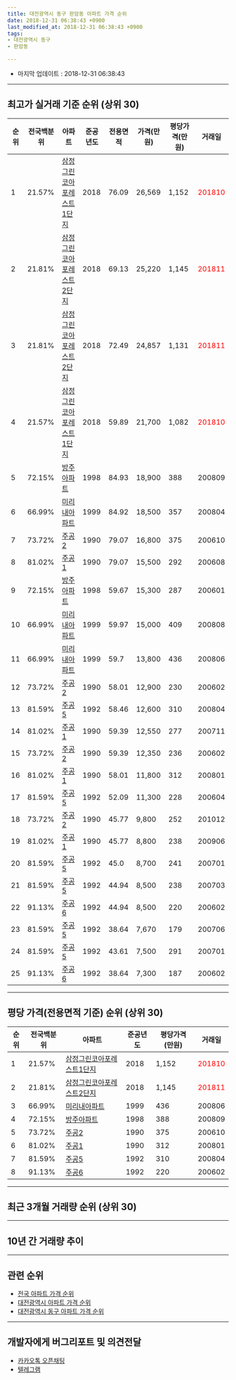 ```yaml
---
title: 대전광역시 동구 판암동 아파트 가격 순위
date: 2018-12-31 06:38:43 +0900
last_modified_at: 2018-12-31 06:38:43 +0900
tags:
- 대전광역시 동구
- 판암동

---
```


* 마지막 업데이트 : 2018-12-31 06:38:43

---

## 최고가 실거래 기준 순위 (상위 30)


|순위|전국백분위|아파트|준공년도|전용면적|가격(만원)|평당가격(만원)|거래일|
|---|---|---|---|---|---|---|---|
|1|21.57%|[삼정그린코아포레스트1단지](https://search.naver.com/search.naver?query=%EB%8C%80%EC%A0%84%EA%B4%91%EC%97%AD%EC%8B%9C+%EB%8F%99%EA%B5%AC+%ED%8C%90%EC%95%94%EB%8F%99+%EC%82%BC%EC%A0%95%EA%B7%B8%EB%A6%B0%EC%BD%94%EC%95%84%ED%8F%AC%EB%A0%88%EC%8A%A4%ED%8A%B81%EB%8B%A8%EC%A7%80)|2018|76.09|26,569|1,152|<span style="color:red">201810</span>|
|2|21.81%|[삼정그린코아포레스트2단지](https://search.naver.com/search.naver?query=%EB%8C%80%EC%A0%84%EA%B4%91%EC%97%AD%EC%8B%9C+%EB%8F%99%EA%B5%AC+%ED%8C%90%EC%95%94%EB%8F%99+%EC%82%BC%EC%A0%95%EA%B7%B8%EB%A6%B0%EC%BD%94%EC%95%84%ED%8F%AC%EB%A0%88%EC%8A%A4%ED%8A%B82%EB%8B%A8%EC%A7%80)|2018|69.13|25,220|1,145|<span style="color:red">201811</span>|
|3|21.81%|[삼정그린코아포레스트2단지](https://search.naver.com/search.naver?query=%EB%8C%80%EC%A0%84%EA%B4%91%EC%97%AD%EC%8B%9C+%EB%8F%99%EA%B5%AC+%ED%8C%90%EC%95%94%EB%8F%99+%EC%82%BC%EC%A0%95%EA%B7%B8%EB%A6%B0%EC%BD%94%EC%95%84%ED%8F%AC%EB%A0%88%EC%8A%A4%ED%8A%B82%EB%8B%A8%EC%A7%80)|2018|72.49|24,857|1,131|<span style="color:red">201811</span>|
|4|21.57%|[삼정그린코아포레스트1단지](https://search.naver.com/search.naver?query=%EB%8C%80%EC%A0%84%EA%B4%91%EC%97%AD%EC%8B%9C+%EB%8F%99%EA%B5%AC+%ED%8C%90%EC%95%94%EB%8F%99+%EC%82%BC%EC%A0%95%EA%B7%B8%EB%A6%B0%EC%BD%94%EC%95%84%ED%8F%AC%EB%A0%88%EC%8A%A4%ED%8A%B81%EB%8B%A8%EC%A7%80)|2018|59.89|21,700|1,082|<span style="color:red">201810</span>|
|5|72.15%|[방주아파트](https://search.naver.com/search.naver?query=%EB%8C%80%EC%A0%84%EA%B4%91%EC%97%AD%EC%8B%9C+%EB%8F%99%EA%B5%AC+%ED%8C%90%EC%95%94%EB%8F%99+%EB%B0%A9%EC%A3%BC%EC%95%84%ED%8C%8C%ED%8A%B8)|1998|84.93|18,900|388|200809|
|6|66.99%|[미리내아파트](https://search.naver.com/search.naver?query=%EB%8C%80%EC%A0%84%EA%B4%91%EC%97%AD%EC%8B%9C+%EB%8F%99%EA%B5%AC+%ED%8C%90%EC%95%94%EB%8F%99+%EB%AF%B8%EB%A6%AC%EB%82%B4%EC%95%84%ED%8C%8C%ED%8A%B8)|1999|84.92|18,500|357|200804|
|7|73.72%|[주공2](https://search.naver.com/search.naver?query=%EB%8C%80%EC%A0%84%EA%B4%91%EC%97%AD%EC%8B%9C+%EB%8F%99%EA%B5%AC+%ED%8C%90%EC%95%94%EB%8F%99+%EC%A3%BC%EA%B3%B52)|1990|79.07|16,800|375|200610|
|8|81.02%|[주공1](https://search.naver.com/search.naver?query=%EB%8C%80%EC%A0%84%EA%B4%91%EC%97%AD%EC%8B%9C+%EB%8F%99%EA%B5%AC+%ED%8C%90%EC%95%94%EB%8F%99+%EC%A3%BC%EA%B3%B51)|1990|79.07|15,500|292|200608|
|9|72.15%|[방주아파트](https://search.naver.com/search.naver?query=%EB%8C%80%EC%A0%84%EA%B4%91%EC%97%AD%EC%8B%9C+%EB%8F%99%EA%B5%AC+%ED%8C%90%EC%95%94%EB%8F%99+%EB%B0%A9%EC%A3%BC%EC%95%84%ED%8C%8C%ED%8A%B8)|1998|59.67|15,300|287|200601|
|10|66.99%|[미리내아파트](https://search.naver.com/search.naver?query=%EB%8C%80%EC%A0%84%EA%B4%91%EC%97%AD%EC%8B%9C+%EB%8F%99%EA%B5%AC+%ED%8C%90%EC%95%94%EB%8F%99+%EB%AF%B8%EB%A6%AC%EB%82%B4%EC%95%84%ED%8C%8C%ED%8A%B8)|1999|59.97|15,000|409|200808|
|11|66.99%|[미리내아파트](https://search.naver.com/search.naver?query=%EB%8C%80%EC%A0%84%EA%B4%91%EC%97%AD%EC%8B%9C+%EB%8F%99%EA%B5%AC+%ED%8C%90%EC%95%94%EB%8F%99+%EB%AF%B8%EB%A6%AC%EB%82%B4%EC%95%84%ED%8C%8C%ED%8A%B8)|1999|59.7|13,800|436|200806|
|12|73.72%|[주공2](https://search.naver.com/search.naver?query=%EB%8C%80%EC%A0%84%EA%B4%91%EC%97%AD%EC%8B%9C+%EB%8F%99%EA%B5%AC+%ED%8C%90%EC%95%94%EB%8F%99+%EC%A3%BC%EA%B3%B52)|1990|58.01|12,900|230|200602|
|13|81.59%|[주공5](https://search.naver.com/search.naver?query=%EB%8C%80%EC%A0%84%EA%B4%91%EC%97%AD%EC%8B%9C+%EB%8F%99%EA%B5%AC+%ED%8C%90%EC%95%94%EB%8F%99+%EC%A3%BC%EA%B3%B55)|1992|58.46|12,600|310|200804|
|14|81.02%|[주공1](https://search.naver.com/search.naver?query=%EB%8C%80%EC%A0%84%EA%B4%91%EC%97%AD%EC%8B%9C+%EB%8F%99%EA%B5%AC+%ED%8C%90%EC%95%94%EB%8F%99+%EC%A3%BC%EA%B3%B51)|1990|59.39|12,550|277|200711|
|15|73.72%|[주공2](https://search.naver.com/search.naver?query=%EB%8C%80%EC%A0%84%EA%B4%91%EC%97%AD%EC%8B%9C+%EB%8F%99%EA%B5%AC+%ED%8C%90%EC%95%94%EB%8F%99+%EC%A3%BC%EA%B3%B52)|1990|59.39|12,350|236|200602|
|16|81.02%|[주공1](https://search.naver.com/search.naver?query=%EB%8C%80%EC%A0%84%EA%B4%91%EC%97%AD%EC%8B%9C+%EB%8F%99%EA%B5%AC+%ED%8C%90%EC%95%94%EB%8F%99+%EC%A3%BC%EA%B3%B51)|1990|58.01|11,800|312|200801|
|17|81.59%|[주공5](https://search.naver.com/search.naver?query=%EB%8C%80%EC%A0%84%EA%B4%91%EC%97%AD%EC%8B%9C+%EB%8F%99%EA%B5%AC+%ED%8C%90%EC%95%94%EB%8F%99+%EC%A3%BC%EA%B3%B55)|1992|52.09|11,300|228|200604|
|18|73.72%|[주공2](https://search.naver.com/search.naver?query=%EB%8C%80%EC%A0%84%EA%B4%91%EC%97%AD%EC%8B%9C+%EB%8F%99%EA%B5%AC+%ED%8C%90%EC%95%94%EB%8F%99+%EC%A3%BC%EA%B3%B52)|1990|45.77|9,800|252|201012|
|19|81.02%|[주공1](https://search.naver.com/search.naver?query=%EB%8C%80%EC%A0%84%EA%B4%91%EC%97%AD%EC%8B%9C+%EB%8F%99%EA%B5%AC+%ED%8C%90%EC%95%94%EB%8F%99+%EC%A3%BC%EA%B3%B51)|1990|45.77|8,800|238|200906|
|20|81.59%|[주공5](https://search.naver.com/search.naver?query=%EB%8C%80%EC%A0%84%EA%B4%91%EC%97%AD%EC%8B%9C+%EB%8F%99%EA%B5%AC+%ED%8C%90%EC%95%94%EB%8F%99+%EC%A3%BC%EA%B3%B55)|1992|45.0|8,700|241|200701|
|21|81.59%|[주공5](https://search.naver.com/search.naver?query=%EB%8C%80%EC%A0%84%EA%B4%91%EC%97%AD%EC%8B%9C+%EB%8F%99%EA%B5%AC+%ED%8C%90%EC%95%94%EB%8F%99+%EC%A3%BC%EA%B3%B55)|1992|44.94|8,500|238|200703|
|22|91.13%|[주공6](https://search.naver.com/search.naver?query=%EB%8C%80%EC%A0%84%EA%B4%91%EC%97%AD%EC%8B%9C+%EB%8F%99%EA%B5%AC+%ED%8C%90%EC%95%94%EB%8F%99+%EC%A3%BC%EA%B3%B56)|1992|44.94|8,500|220|200602|
|23|81.59%|[주공5](https://search.naver.com/search.naver?query=%EB%8C%80%EC%A0%84%EA%B4%91%EC%97%AD%EC%8B%9C+%EB%8F%99%EA%B5%AC+%ED%8C%90%EC%95%94%EB%8F%99+%EC%A3%BC%EA%B3%B55)|1992|38.64|7,670|179|200706|
|24|81.59%|[주공5](https://search.naver.com/search.naver?query=%EB%8C%80%EC%A0%84%EA%B4%91%EC%97%AD%EC%8B%9C+%EB%8F%99%EA%B5%AC+%ED%8C%90%EC%95%94%EB%8F%99+%EC%A3%BC%EA%B3%B55)|1992|43.61|7,500|291|200701|
|25|91.13%|[주공6](https://search.naver.com/search.naver?query=%EB%8C%80%EC%A0%84%EA%B4%91%EC%97%AD%EC%8B%9C+%EB%8F%99%EA%B5%AC+%ED%8C%90%EC%95%94%EB%8F%99+%EC%A3%BC%EA%B3%B56)|1992|38.64|7,300|187|200602|


---

## 평당 가격(전용면적 기준) 순위 (상위 30)


|순위|전국백분위|아파트|준공년도|평당가격(만원)|거래일|
|---|---|---|---|---|---|
|1|21.57%|[삼정그린코아포레스트1단지](https://search.naver.com/search.naver?query=%EB%8C%80%EC%A0%84%EA%B4%91%EC%97%AD%EC%8B%9C+%EB%8F%99%EA%B5%AC+%ED%8C%90%EC%95%94%EB%8F%99+%EC%82%BC%EC%A0%95%EA%B7%B8%EB%A6%B0%EC%BD%94%EC%95%84%ED%8F%AC%EB%A0%88%EC%8A%A4%ED%8A%B81%EB%8B%A8%EC%A7%80)|2018|1,152|<span style="color:red">201810</span>|
|2|21.81%|[삼정그린코아포레스트2단지](https://search.naver.com/search.naver?query=%EB%8C%80%EC%A0%84%EA%B4%91%EC%97%AD%EC%8B%9C+%EB%8F%99%EA%B5%AC+%ED%8C%90%EC%95%94%EB%8F%99+%EC%82%BC%EC%A0%95%EA%B7%B8%EB%A6%B0%EC%BD%94%EC%95%84%ED%8F%AC%EB%A0%88%EC%8A%A4%ED%8A%B82%EB%8B%A8%EC%A7%80)|2018|1,145|<span style="color:red">201811</span>|
|3|66.99%|[미리내아파트](https://search.naver.com/search.naver?query=%EB%8C%80%EC%A0%84%EA%B4%91%EC%97%AD%EC%8B%9C+%EB%8F%99%EA%B5%AC+%ED%8C%90%EC%95%94%EB%8F%99+%EB%AF%B8%EB%A6%AC%EB%82%B4%EC%95%84%ED%8C%8C%ED%8A%B8)|1999|436|200806|
|4|72.15%|[방주아파트](https://search.naver.com/search.naver?query=%EB%8C%80%EC%A0%84%EA%B4%91%EC%97%AD%EC%8B%9C+%EB%8F%99%EA%B5%AC+%ED%8C%90%EC%95%94%EB%8F%99+%EB%B0%A9%EC%A3%BC%EC%95%84%ED%8C%8C%ED%8A%B8)|1998|388|200809|
|5|73.72%|[주공2](https://search.naver.com/search.naver?query=%EB%8C%80%EC%A0%84%EA%B4%91%EC%97%AD%EC%8B%9C+%EB%8F%99%EA%B5%AC+%ED%8C%90%EC%95%94%EB%8F%99+%EC%A3%BC%EA%B3%B52)|1990|375|200610|
|6|81.02%|[주공1](https://search.naver.com/search.naver?query=%EB%8C%80%EC%A0%84%EA%B4%91%EC%97%AD%EC%8B%9C+%EB%8F%99%EA%B5%AC+%ED%8C%90%EC%95%94%EB%8F%99+%EC%A3%BC%EA%B3%B51)|1990|312|200801|
|7|81.59%|[주공5](https://search.naver.com/search.naver?query=%EB%8C%80%EC%A0%84%EA%B4%91%EC%97%AD%EC%8B%9C+%EB%8F%99%EA%B5%AC+%ED%8C%90%EC%95%94%EB%8F%99+%EC%A3%BC%EA%B3%B55)|1992|310|200804|
|8|91.13%|[주공6](https://search.naver.com/search.naver?query=%EB%8C%80%EC%A0%84%EA%B4%91%EC%97%AD%EC%8B%9C+%EB%8F%99%EA%B5%AC+%ED%8C%90%EC%95%94%EB%8F%99+%EC%A3%BC%EA%B3%B56)|1992|220|200602|


---

## 최근 3개월 거래량 순위 (상위 30)


<div style="width:100%;">
    <canvas id="deal_count_ranking" height="250"></canvas>
</div>


<script>
new Chart(document.getElementById("deal_count_ranking"), {
    type: 'horizontalBar',
    data: {
        labels: ['주공5', '주공1', '주공2', '주공6', '삼정그린코아포레스트1단지', '방주아파트', '미리내아파트', '삼정그린코아포레스트2단지'],
        datasets: [{
            label: '실거래 수',
            data: [22, 17, 16, 8, 3, 2, 2, 2],
            borderColor: "rgba(255, 0, 128, 1)",
            backgroundColor: "rgba(255, 0, 128, 0.5)",
            fill: false,
        }]
    },
    options: {
        responsive: true,
        title: {
            display: true,
            text: '최근 3개월 거래량 순위'
        },
        tooltips: {
            mode: 'index',
            intersect: false,
            callbacks: {
                title: function(tooltipItems, data) {
                    return "실거래 수:";
                },
                label: function(tooltipItem, data) {
                    return data.labels[tooltipItem.index] + ": " + tooltipItem.xLabel;
                }
            }
        },
        hover: {
            mode: 'nearest',
            intersect: true
        },
        scales: {
            xAxes: [{
                display: true,
                scaleLabel: {
                    display: true,
                    labelString: '실거래 수'
                },
                ticks: {
                    suggestedMin: 0,
                }
            }],
            yAxes: [{
                display: true,
                ticks: {
                    autoSkip: false,
                    callback: function(value, index, values) {
                        if (value.length > 15)
                            return value.substr(0, 13) + "...";
                        else
                            return value;
                    }
                },
                scaleLabel: {
                    display: false,
                }
            }]
        }
    }
});

</script>


---

## 10년 간 거래량 추이


<div style="width:100%;">
    <canvas id="deal_progress" height="250"></canvas>
</div>

<script>
new Chart(document.getElementById("deal_progress"), {
    type: 'line',
    data: {
        labels: ['200812','200901','200902','200903','200904','200905','200906','200907','200908','200909','200910','200911','200912','201001','201002','201003','201004','201005','201006','201007','201008','201009','201010','201011','201012','201101','201102','201103','201104','201105','201106','201107','201108','201109','201110','201111','201112','201201','201202','201203','201204','201205','201206','201207','201208','201209','201210','201211','201212','201301','201302','201303','201304','201305','201306','201307','201308','201309','201310','201311','201312','201401','201402','201403','201404','201405','201406','201407','201408','201409','201410','201411','201412','201501','201502','201503','201504','201505','201506','201507','201508','201509','201510','201511','201512','201601','201602','201603','201604','201605','201606','201607','201608','201609','201610','201611','201612','201701','201702','201703','201704','201705','201706','201707','201708','201709','201710','201711','201712','201801','201802','201803','201804','201805','201806','201807','201808','201809','201810','201811','201812'],
        datasets: [{
            label: '실거래 수',
            pointRadius: 1,
            data: [16, 40, 45, 47, 49, 47, 55, 52, 69, 49, 60, 34, 34, 42, 34, 53, 39, 34, 34, 33, 36, 42, 43, 48, 37, 50, 29, 45, 36, 27, 31, 18, 29, 26, 29, 21, 13, 13, 23, 29, 16, 20, 18, 17, 12, 14, 24, 20, 19, 21, 40, 40, 43, 36, 18, 16, 14, 34, 33, 29, 21, 41, 46, 42, 28, 23, 23, 26, 29, 25, 42, 28, 28, 27, 36, 48, 33, 31, 28, 31, 24, 31, 36, 33, 19, 35, 25, 41, 28, 38, 21, 31, 27, 33, 54, 28, 18, 22, 30, 28, 31, 33, 20, 16, 24, 17, 22, 18, 12, 21, 29, 28, 27, 24, 24, 29, 24, 20, 28, 25, 19],
            borderColor: "rgba(255, 201, 14, 1)",
            backgroundColor: "rgba(255, 201, 14, 0.5)",
            fill: true,
        }]
    },
    options: {
        responsive: true,
        title: {
            display: true,
            text: '10년간 거래량 추이'
        },
        tooltips: {
            mode: 'index',
            intersect: false,
        },
        hover: {
            mode: 'nearest',
            intersect: true
        },
        scales: {
            xAxes: [{
                display: true,
                scaleLabel: {
                    display: true,
                    labelString: '년/월'
                }
            }],
            yAxes: [{
                display: true,
                ticks: {
                    suggestedMin: 0,
                },
                scaleLabel: {
                    display: true,
                    labelString: '실거래 수'
                }
            }]
        }
    }
});

</script>


---

## 관련 순위

- [전국 아파트 가격 순위](https://inasie.github.io/apt-ranking/전국)
- [대전광역시 아파트 가격 순위](https://inasie.github.io/apt-ranking/대전광역시)
- [대전광역시 동구 아파트 가격 순위](https://inasie.github.io/apt-ranking/대전광역시-동구)


---

## 개발자에게 버그리포트 및 의견전달

- [카카오톡 오픈채팅](https://open.kakao.com/o/gLJUAP4)
- [텔레그램](https://t.me/inasie)

